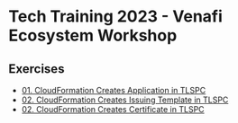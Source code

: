 # Tech Training 2023 - Venafi Ecosystem Workshop

## Exercises
* [01. CloudFormation Creates Application in TLSPC](01/README.md)
* [02. CloudFormation Creates Issuing Template in TLSPC](02/README.md)
* [02. CloudFormation Creates Certificate in TLSPC](02/README.md)
